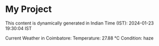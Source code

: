 # My Project

This content is dynamically generated in Indian Time (IST): 2024-01-23 19:30:04 IST


Current Weather in Coimbatore:
Temperature: 27.88 °C
Condition: haze
